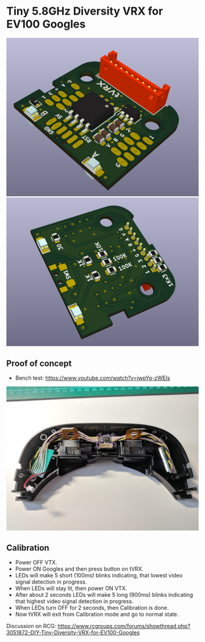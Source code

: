 # Tiny 5.8GHz Diversity VRX for EV100 Googles

![Virtual PCB](Images/PCB_KiCad1.jpg)
![Virtual PCB](Images/PCB_KiCad2.jpg)


## Proof of concept
- Bench test: https://www.youtube.com/watch?v=jwpYg-zWEIs

![EV100 Inside](Images/tVRX_fitting.jpg)

## Calibration
- Power OFF VTX.
- Power ON Googles and then press button on tVRX.
- LEDs will make 5 short (100ms) blinks indicating, that lowest video signal detection in progress.
- When LEDs will stay lit, then power ON VTX.
- After about 2 seconds LEDs will make 5 long (900ms) blinks indicating that highest video signal detection in progress.
- When LEDs turn OFF for 2 seconds, then Calibration is done.
- Now tVRX will exit from Calibration mode and go to normal state.

Discussion on RCG: https://www.rcgroups.com/forums/showthread.php?3051872-DIY-Tiny-Diversity-VRX-for-EV100-Googles
